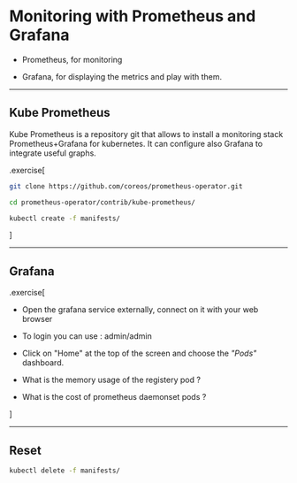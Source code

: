 # Monitoring with Prometheus and Grafana

- Prometheus, for monitoring

- Grafana, for displaying the metrics and play with them.

---

## Kube Prometheus

Kube Prometheus is a repository git that allows to install a monitoring stack Prometheus+Grafana for kubernetes.
It can configure also Grafana to integrate useful graphs.

.exercise[
  ```bash
git clone https://github.com/coreos/prometheus-operator.git

cd prometheus-operator/contrib/kube-prometheus/

kubectl create -f manifests/
  ```
]

---

## Grafana

.exercise[
- Open the grafana service externally, connect on it with your web browser

- To login you can use : admin/admin

- Click on "Home" at the top of the screen and choose the *"Pods"* dashboard.

- What is the memory usage of the registery pod ?

- What is the cost of prometheus daemonset pods ?

]


---

## Reset

  ```bash
kubectl delete -f manifests/
  ```

